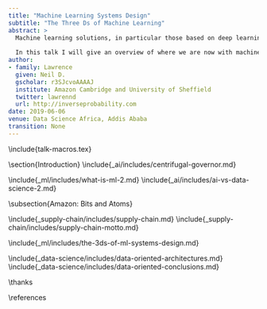 ```yaml
---
title: "Machine Learning Systems Design"
subtitle: "The Three Ds of Machine Learning"
abstract: >
  Machine learning solutions, in particular those based on deep learning methods, form an underpinning of the current revolution in “artificial intelligence” that has dominated popular press headlines and is having a significant influence on the wider tech agenda.
  
  In this talk I will give an overview of where we are now with machine learning solutions, and what challenges we face both in the near and far future. These include practical application of existing algorithms in the face of the need to explain decision-making, mechanisms for improving the quality and availability of data, dealing with large unstructured datasets.
author:
- family: Lawrence
  given: Neil D.
  gscholar: r3SJcvoAAAAJ
  institute: Amazon Cambridge and University of Sheffield
  twitter: lawrennd
  url: http://inverseprobability.com
date: 2019-06-06
venue: Data Science Africa, Addis Ababa
transition: None
---
```


\include{talk-macros.tex}

\section{Introduction}
\include{_ai/includes/centrifugal-governor.md}

\include{_ml/includes/what-is-ml-2.md}
\include{_ai/includes/ai-vs-data-science-2.md}

\subsection{Amazon: Bits and Atoms}

\include{_supply-chain/includes/supply-chain.md}
\include{_supply-chain/includes/supply-chain-motto.md}

\include{_ml/includes/the-3ds-of-ml-systems-design.md}

\include{_data-science/includes/data-oriented-architectures.md}
\include{_data-science/includes/data-oriented-conclusions.md}

\thanks

\references






